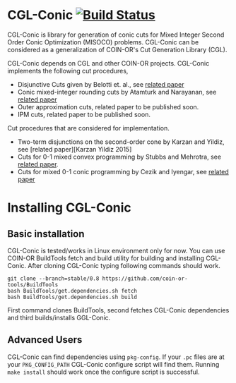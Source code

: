 # CGL-Conic [![Build Status](https://travis-ci.org/aykutbulut/CGL-CONIC.svg?branch=master)](https://travis-ci.org/aykutbulut/CGL-CONIC)

CGL-Conic is library for generation of conic cuts for Mixed Integer Second
Order Conic Optimization (MISOCO) problems. CGL-Conic can be considered as a
generalization of COIN-OR's Cut Generation Library (CGL).

CGL-Conic depends on CGL and other COIN-OR projects. CGL-Conic implements the
following cut procedures,

* Disjunctive Cuts given by Belotti et. al.,
see [related paper][Belotti et. al. 2015]
* Conic mixed-integer rounding cuts by Atamturk and Narayanan,
see [related paper][Atamturk and Narayanan 2008]
* Outer approximation cuts, related paper to be published soon.
* IPM cuts, related paper to be published soon.

Cut procedures that are considered for implementation.

* Two-term disjunctions on the second-order cone by Karzan and Yildiz,
see [related paper][Karzan Yildiz 2015]
* Cuts for 0-1 mixed convex programming by Stubbs and Mehrotra,
see [related paper][Stubbs and Mehrotra 1999].
* Cuts for mixed 0-1 conic programming by Cezik and Iyengar,
see [related paper][Cezik and Iyengar 2005]

[Belotti et. al. 2015]: http://link.springer.com/chapter/10.1007/978-3-319-17689-5_1
[Atamturk and Narayanan 2008]: http://link.springer.com/article/10.1007/s10107-008-0239-4
[Karzan and Yildiz 2015]: http://link.springer.com/article/10.1007/s10107-015-0903-4
[Stubbs and Mehrotra 1999]: http://link.springer.com/article/10.1007/s10107-015-0903-4
[Cezik and Iyengar 2005]: http://link.springer.com/article/10.1007/s10107-005-0578-3

# Installing CGL-Conic

## Basic installation

CGL-Conic is tested/works in Linux environment only for now. You can use
COIN-OR BuildTools fetch and build utility for building and installing
CGL-Conic. After cloning CGL-Conic typing following commands should work.

```shell
git clone --branch=stable/0.8 https://github.com/coin-or-tools/BuildTools
bash BuildTools/get.dependencies.sh fetch
bash BuildTools/get.dependencies.sh build
```

First command clones BuildTools, second fetches CGL-Conic dependencies and third builds/installs GGL-Conic.

## Advanced Users

CGL-Conic can find dependencies using ```pkg-config```. If your ```.pc``` files
are at your ```PKG_CONFIG_PATH``` CGL-Conic configure script will find
them. Running ```make install``` should work once the configure script is
successful.
